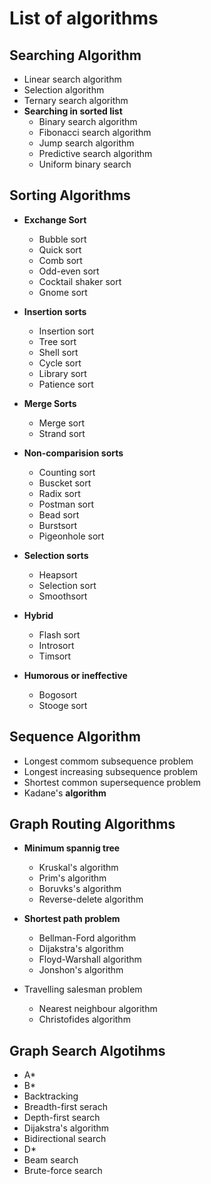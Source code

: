   
  
#  List of algorithms
  
  
##  Searching Algorithm
  
  
+ Linear search algorithm
+ Selection algorithm
+ Ternary search algorithm
+ **Searching in sorted list**
  + Binary search algorithm
  + Fibonacci search algorithm
  + Jump search algorithm
  + Predictive search algorithm
  + Uniform binary search
  
##  Sorting Algorithms
  
  
+ **Exchange Sort**
  
  + Bubble sort
  + Quick sort
  + Comb sort
  + Odd-even sort
  + Cocktail shaker sort
  + Gnome sort
+ **Insertion sorts**
  
  + Insertion sort
  + Tree sort
  + Shell sort  
  + Cycle sort
  + Library sort
  + Patience sort
+ **Merge Sorts**
  
  + Merge sort
  + Strand sort
+ **Non-comparision sorts**
  
  + Counting sort
  + Buscket sort
  + Radix sort
  + Postman sort
  + Bead sort
  + Burstsort
  + Pigeonhole sort
+ **Selection sorts**  
  
  + Heapsort
  + Selection sort
  + Smoothsort
+ **Hybrid**
  
  + Flash sort
  + Introsort
  + Timsort  
+ **Humorous or ineffective**
  
  + Bogosort
  + Stooge sort
  
##  Sequence Algorithm
  
  
+ Longest commom subsequence problem
+ Longest increasing subsequence problem
+ Shortest common supersequence problem
+ Kadane's **algorithm**
  
##  Graph Routing Algorithms
  
  
+ **Minimum spannig tree**
  
  + Kruskal's algorithm
  + Prim's algorithm
  + Boruvks's algorithm
  + Reverse-delete algorithm
+ **Shortest path problem**
  
  + Bellman-Ford algorithm
  + Dijakstra's algorithm
  + Floyd-Warshall algorithm
  + Jonshon's algorithm
+ Travelling salesman problem
  
  + Nearest neighbour algorithm
  + Christofides algorithm
  
##  Graph Search Algotihms
  
  
+ A*
+ B*
+ Backtracking
+ Breadth-first serach
+ Depth-first search
+ Dijakstra's algorithm
+ Bidirectional search
+ D*
+ Beam search
+ Brute-force search
  